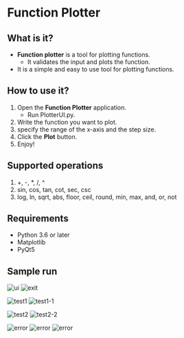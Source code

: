 # Function Plotter

## What is it?
* **Function plotter** is a tool for plotting functions.
  * It validates the input and plots the function.
* It is a simple and easy to use tool for plotting functions.

## How to use it?
1. Open the **Function Plotter** application.
   * Run PlotterUI.py.
2. Write the function you want to plot.
3. specify the range of the x-axis and the step size.
4. Click the **Plot** button.
5. Enjoy!

## Supported operations
1. +, -, *, /, ^
2. sin, cos, tan, cot, sec, csc
3. log, ln, sqrt, abs, floor, ceil, round, min, max, and, or, not

## Requirements
* Python 3.6 or later
* Matplotlib
* PyQt5

## Sample run
![ui](../assets/ui.png)
![exit](../assets/exit.png)

![test1](../assets/test1.png)
![test1-1](../assets/test1-1.png)

![test2](../assets/test2.png)
![test2-2](../assets/test2-1.png)

![error](../assets/error1.png)
![error](../assets/error2.png)
![error](../assets/error3.png)


